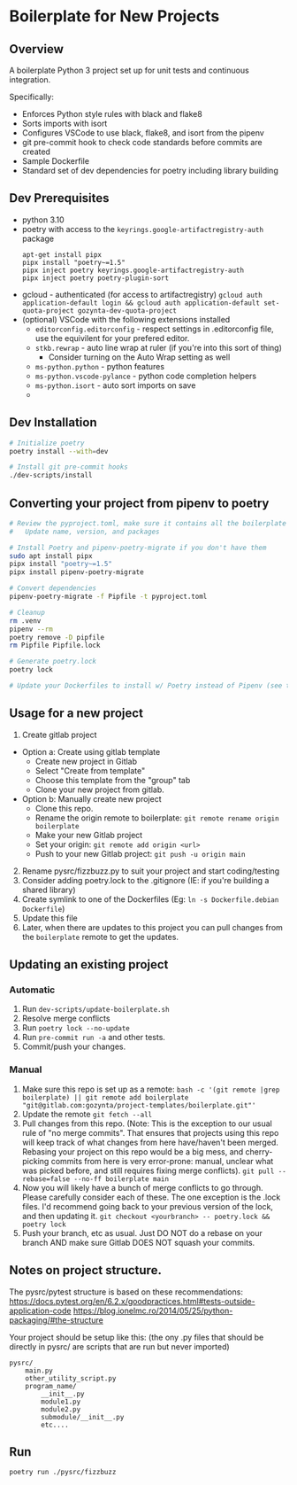 # Boilerplate for New Projects

## Overview
A boilerplate Python 3 project set up for unit tests and continuous integration.

Specifically:

- Enforces Python style rules with black and flake8
- Sorts imports with isort
- Configures VSCode to use black, flake8, and isort from the pipenv
- git pre-commit hook to check code standards before commits are created
- Sample Dockerfile
- Standard set of dev dependencies for poetry including library building

## Dev Prerequisites
- python 3.10
- poetry with access to the `keyrings.google-artifactregistry-auth` package
    ```
    apt-get install pipx
    pipx install "poetry~=1.5"
    pipx inject poetry keyrings.google-artifactregistry-auth
    pipx inject poetry poetry-plugin-sort
    ```
- gcloud - authenticated (for access to artifactregistry)
    `gcloud auth application-default login && gcloud auth application-default set-quota-project gozynta-dev-quota-project`
- (optional) VSCode with the following extensions installed
  - `editorconfig.editorconfig` - respect settings in .editorconfig file, use the equivilent for your prefered editor.
  - `stkb.rewrap` - auto line wrap at ruler (if you're into this sort of thing)
    - Consider turning on the Auto Wrap setting as well
  - `ms-python.python` - python features
  - `ms-python.vscode-pylance` - python code completion helpers
  - `ms-python.isort` - auto sort imports on save
  -

## Dev Installation

```bash
# Initialize poetry
poetry install --with=dev

# Install git pre-commit hooks
./dev-scripts/install
```

## Converting your project from pipenv to poetry

```bash
# Review the pyproject.toml, make sure it contains all the boilerplate from this project
#   Update name, version, and packages

# Install Poetry and pipenv-poetry-migrate if you don't have them
sudo apt install pipx
pipx install "poetry~=1.5"
pipx install pipenv-poetry-migrate

# Convert dependencies
pipenv-poetry-migrate -f Pipfile -t pyproject.toml

# Cleanup
rm .venv
pipenv --rm
poetry remove -D pipfile
rm Pipfile Pipfile.lock

# Generate poetry.lock
poetry lock

# Update your Dockerfiles to install w/ Poetry instead of Pipenv (see the ones in boilerplate)
```

## Usage for a new project
1. Create gitlab project
  - Option a: Create using gitlab template
    - Create new project in Gitlab
    - Select "Create from template"
    - Choose this template from the "group" tab
    - Clone your new project from gitlab.
  - Option b: Manually create new project
     - Clone this repo.
     - Rename the origin remote to boilerplate:
        `git remote rename origin boilerplate`
     - Make your new Gitlab project
     - Set your origin:
        `git remote add origin <url>`
     - Push to your new Gitlab project:
        `git push -u origin main`
2. Rename pysrc/fizzbuzz.py to suit your project and start coding/testing
3. Consider adding poetry.lock to the .gitignore (IE: if you're building a shared library)
4. Create symlink to one of the Dockerfiles (Eg: `ln -s Dockerfile.debian Dockerfile`)
5. Update this file
6. Later, when there are updates to this project you can pull changes from the `boilerplate` remote to get the updates.

## Updating an existing project
### Automatic
1. Run `dev-scripts/update-boilerplate.sh`
2. Resolve merge conflicts
3. Run `poetry lock --no-update`
4. Run `pre-commit run -a` and other tests.
5. Commit/push your changes.

### Manual
1. Make sure this repo is set up as a remote:
    `bash -c '(git remote |grep boilerplate) || git remote add boilerplate "git@gitlab.com:gozynta/project-templates/boilerplate.git"'`
2. Update the remote
    `git fetch --all`
3. Pull changes from this repo. (Note: This is the exception to our usual rule of "no merge commits".  That ensures that projects using this repo will keep track of what changes from here have/haven't been merged.  Rebasing your project on this repo would be a big mess, and cherry-picking commits from here is very error-prone: manual, unclear what was picked before, and still requires fixing merge conflicts).
    `git pull --rebase=false --no-ff boilerplate main`
4. Now you will likely have a bunch of merge conflicts to go through.  Please carefully consider each of these.  The one exception is the .lock files.  I'd recommend going back to your previous version of the lock, and then updating it.  `git checkout <yourbranch> -- poetry.lock && poetry lock`
5. Push your branch, etc as usual.  Just DO NOT do a rebase on your branch AND make sure Gitlab DOES NOT squash your commits.

## Notes on project structure.

The pysrc/pytest structure is based on these recommendations:
https://docs.pytest.org/en/6.2.x/goodpractices.html#tests-outside-application-code
https://blog.ionelmc.ro/2014/05/25/python-packaging/#the-structure

Your project should be setup like this:
(the ony .py files that should be directly in pysrc/ are scripts that are run but never imported)
```
pysrc/
    main.py
    other_utility_script.py
    program_name/
        __init__.py
        module1.py
        module2.py
        submodule/__init__.py
        etc....
```

## Run

```bash
poetry run ./pysrc/fizzbuzz
```
